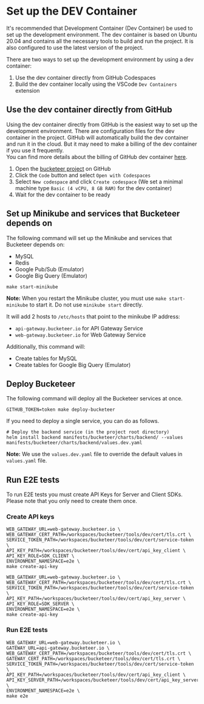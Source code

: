# Set up the DEV Container

It's recommended that Development Container (Dev Container) be used to set up the development environment.
The dev container is based on Ubuntu 20.04 and contains all the necessary tools to build and run the project.
It is also configured to use the latest version of the project.

There are two ways to set up the development environment by using a dev container:

1. Use the dev container directly from GitHub Codespaces
2. Build the dev container locally using the VSCode `Dev Containers` extension

## Use the dev container directly from GitHub

Using the dev container directly from GitHub is the easiest way to set up the development environment. There are
configuration files for the dev container in the project. GitHub will automatically build the dev container and run it in the
cloud.
But it may need to make a billing of the dev container if you use it frequently. \
You can find more details about the billing of GitHub dev
container [here](https://docs.github.com/en/github/developing-online-with-codespaces/about-billing-for-codespaces).

1. Open the [bucketeer project](https://github.com/bucketeer-io/bucketeer) on GitHub
2. Click the `Code` button and select `Open with Codespaces`
3. Select `New codespace` and click `Create codespace` (We set a minimal machine type `Basic (4 vCPU, 8 GB RAM)` for the
   dev container)
4. Wait for the dev container to be ready

## Set up Minikube and services that Bucketeer depends on

The following command will set up the Minikube and services that Bucketeer depends on:

* MySQL
* Redis
* Google Pub/Sub (Emulator)
* Google Big Query (Emulator)

```shell
make start-minikube
```

**Note:** When you restart the Minikube cluster, you must use `make start-minikube` to start it. Do not use `minikube start` directly.

It will add 2 hosts to `/etc/hosts` that point to the minikube IP address:

* `api-gateway.bucketeer.io` for API Gateway Service
* `web-gateway.bucketeer.io` for Web Gateway Service

Additionally, this command will:

- Create tables for MySQL
- Create tables for Google Big Query (Emulator)

## Deploy Bucketeer

The following command will deploy all the Bucketeer services at once.

```shell
GITHUB_TOKEN=token make deploy-bucketeer
```

If you need to deploy a single service, you can do as follows.

```shell
# Deploy the backend service (in the project root directory)
helm install backend manifests/bucketeer/charts/backend/ --values manifests/bucketeer/charts/backend/values.dev.yaml
```

**Note:** We use the `values.dev.yaml` file to override the default values in `values.yaml` file.

## Run E2E tests

To run E2E tests you must create API Keys for Server and Client SDKs.
Please note that you only need to create them once.

### Create API keys

```shell
WEB_GATEWAY_URL=web-gateway.bucketeer.io \
WEB_GATEWAY_CERT_PATH=/workspaces/bucketeer/tools/dev/cert/tls.crt \
SERVICE_TOKEN_PATH=/workspaces/bucketeer/tools/dev/cert/service-token \
API_KEY_PATH=/workspaces/bucketeer/tools/dev/cert/api_key_client \
API_KEY_ROLE=SDK_CLIENT \
ENVIRONMENT_NAMESPACE=e2e \
make create-api-key
```

```shell
WEB_GATEWAY_URL=web-gateway.bucketeer.io \
WEB_GATEWAY_CERT_PATH=/workspaces/bucketeer/tools/dev/cert/tls.crt \
SERVICE_TOKEN_PATH=/workspaces/bucketeer/tools/dev/cert/service-token \
API_KEY_PATH=/workspaces/bucketeer/tools/dev/cert/api_key_server \
API_KEY_ROLE=SDK_SERVER \
ENVIRONMENT_NAMESPACE=e2e \
make create-api-key
```

### Run E2E tests

```shell
WEB_GATEWAY_URL=web-gateway.bucketeer.io \
GATEWAY_URL=api-gateway.bucketeer.io \
WEB_GATEWAY_CERT_PATH=/workspaces/bucketeer/tools/dev/cert/tls.crt \
GATEWAY_CERT_PATH=/workspaces/bucketeer/tools/dev/cert/tls.crt \
SERVICE_TOKEN_PATH=/workspaces/bucketeer/tools/dev/cert/service-token \
API_KEY_PATH=/workspaces/bucketeer/tools/dev/cert/api_key_client \
API_KEY_SERVER_PATH=/workspaces/bucketeer/tools/dev/cert/api_key_server \
ENVIRONMENT_NAMESPACE=e2e \
make e2e
```
